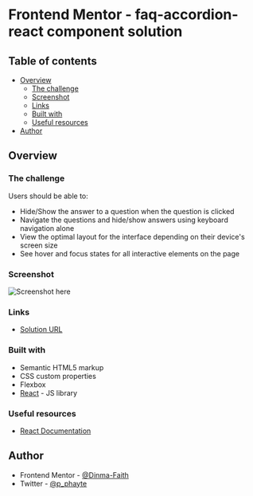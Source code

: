 # Frontend Mentor - faq-accordion-react component solution


## Table of contents

- [Overview](#overview)
  - [The challenge](#the-challenge)
  - [Screenshot](#screenshot)
  - [Links](#links)
  - [Built with](#built-with)
  - [Useful resources](#useful-resources)
- [Author](#author)

## Overview

### The challenge

Users should be able to:

- Hide/Show the answer to a question when the question is clicked
- Navigate the questions and hide/show answers using keyboard navigation alone
- View the optimal layout for the interface depending on their device's screen size
- See hover and focus states for all interactive elements on the page

### Screenshot

![Screenshot here]()


### Links

- [ Solution URL](https://github.com/Dinma-Faith/faq-accordion-react/tree/develop)

### Built with

- Semantic HTML5 markup
- CSS custom properties
- Flexbox
- [React](https://reactjs.org/) - JS library


### Useful resources

- [React Documentation](https://react.dev/learn/thinking-in-react) 

## Author

- Frontend Mentor - [@Dinma-Faith](https://www.frontendmentor.io/profile/Dinma-Faith)
- Twitter - [@p_phayte](https://x.com/p_phayte)
